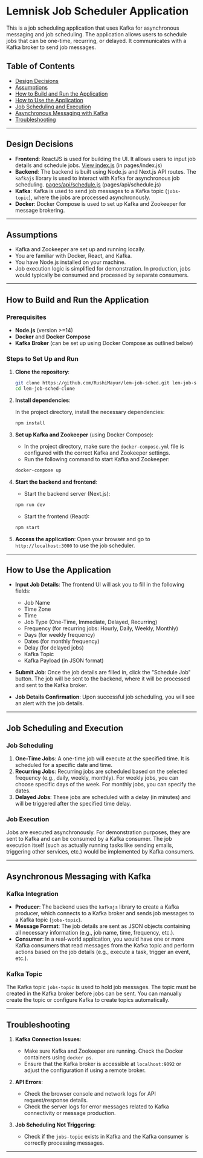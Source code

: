# Lemnisk Job Scheduler Application

This is a job scheduling application that uses Kafka for asynchronous messaging and job scheduling. The application allows users to schedule jobs that can be one-time, recurring, or delayed. It communicates with a Kafka broker to send job messages.

## Table of Contents

- [Design Decisions](#design-decisions)
- [Assumptions](#assumptions)
- [How to Build and Run the Application](#how-to-build-and-run-the-application)
- [How to Use the Application](#how-to-use-the-application)
- [Job Scheduling and Execution](#job-scheduling-and-execution)
- [Asynchronous Messaging with Kafka](#asynchronous-messaging-with-kafka)
- [Troubleshooting](#troubleshooting)

---

## Design Decisions

- **Frontend**: ReactJS is used for building the UI. It allows users to input job details and schedule jobs. [View index.js](https://github.com/RushiMayur/lem-job-sched/blob/main/pages/index.js)
 (in pages/index.js)
- **Backend**: The backend is built using Node.js and Next.js API routes. The `kafkajs` library is used to interact with Kafka for asynchronous job scheduling. [pages/api/schedule.js](pages/api/schedule.js)
 (pages/api/schedule.js)
- **Kafka**: Kafka is used to send job messages to a Kafka topic (`jobs-topic`), where the jobs are processed asynchronously.
- **Docker**: Docker Compose is used to set up Kafka and Zookeeper for message brokering.

---

## Assumptions

- Kafka and Zookeeper are set up and running locally.
- You are familiar with Docker, React, and Kafka.
- You have Node.js installed on your machine.
- Job execution logic is simplified for demonstration. In production, jobs would typically be consumed and processed by separate consumers.

---

## How to Build and Run the Application

### Prerequisites

- **Node.js** (version >=14)
- **Docker** and **Docker Compose**
- **Kafka Broker** (can be set up using Docker Compose as outlined below)

### Steps to Set Up and Run

1. **Clone the repository**:

   ```bash
   git clone https://github.com/RushiMayur/lem-job-sched.git lem-job-sched-clone
   cd lem-job-sched-clone
   ```

2. **Install dependencies**:

   In the project directory, install the necessary dependencies:

   ```bash
   npm install
   ```

3. **Set up Kafka and Zookeeper** (using Docker Compose):

   - In the project directory, make sure the `docker-compose.yml` file is configured with the correct Kafka and Zookeeper settings.
   - Run the following command to start Kafka and Zookeeper:

   ```bash
   docker-compose up
   ```

4. **Start the backend and frontend**:

   - Start the backend server (Next.js):

   ```bash
   npm run dev
   ```

   - Start the frontend (React):

   ```bash
   npm start
   ```

5. **Access the application**:
   Open your browser and go to `http://localhost:3000` to use the job scheduler.

---

## How to Use the Application

- **Input Job Details**: The frontend UI will ask you to fill in the following fields:
  - Job Name
  - Time Zone
  - Time
  - Job Type (One-Time, Immediate, Delayed, Recurring)
  - Frequency (for recurring jobs: Hourly, Daily, Weekly, Monthly)
  - Days (for weekly frequency)
  - Dates (for monthly frequency)
  - Delay (for delayed jobs)
  - Kafka Topic
  - Kafka Payload (in JSON format)

- **Submit Job**: Once the job details are filled in, click the "Schedule Job" button. The job will be sent to the backend, where it will be processed and sent to the Kafka broker.

- **Job Details Confirmation**: Upon successful job scheduling, you will see an alert with the job details.

---

## Job Scheduling and Execution

### Job Scheduling

1. **One-Time Jobs**: A one-time job will execute at the specified time. It is scheduled for a specific date and time.
2. **Recurring Jobs**: Recurring jobs are scheduled based on the selected frequency (e.g., daily, weekly, monthly). For weekly jobs, you can choose specific days of the week. For monthly jobs, you can specify the dates.
3. **Delayed Jobs**: These jobs are scheduled with a delay (in minutes) and will be triggered after the specified time delay.

### Job Execution

Jobs are executed asynchronously. For demonstration purposes, they are sent to Kafka and can be consumed by a Kafka consumer. The job execution itself (such as actually running tasks like sending emails, triggering other services, etc.) would be implemented by Kafka consumers.

---

## Asynchronous Messaging with Kafka

### Kafka Integration

- **Producer**: The backend uses the `kafkajs` library to create a Kafka producer, which connects to a Kafka broker and sends job messages to a Kafka topic (`jobs-topic`).
- **Message Format**: The job details are sent as JSON objects containing all necessary information (e.g., job name, time, frequency, etc.).
- **Consumer**: In a real-world application, you would have one or more Kafka consumers that read messages from the Kafka topic and perform actions based on the job details (e.g., execute a task, trigger an event, etc.).

### Kafka Topic

The Kafka topic `jobs-topic` is used to hold job messages. The topic must be created in the Kafka broker before jobs can be sent. You can manually create the topic or configure Kafka to create topics automatically.

---


## Troubleshooting

1. **Kafka Connection Issues**:
   - Make sure Kafka and Zookeeper are running. Check the Docker containers using `docker ps`.
   - Ensure that the Kafka broker is accessible at `localhost:9092` or adjust the configuration if using a remote broker.

2. **API Errors**:
   - Check the browser console and network logs for API request/response details.
   - Check the server logs for error messages related to Kafka connectivity or message production.

3. **Job Scheduling Not Triggering**:
   - Check if the `jobs-topic` exists in Kafka and the Kafka consumer is correctly processing messages.

---
